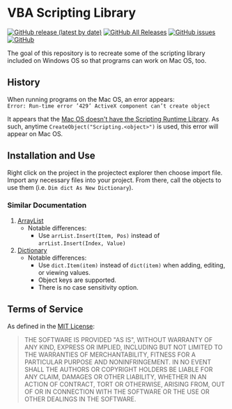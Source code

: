 # VBA Scripting Library
[![GitHub release (latest by date)](https://img.shields.io/github/v/release/TheEric960/VBA-Scripting-Library)](https://github.com/TheEric960/VBA-Scripting-Library/releases)
[![GitHub All Releases](https://img.shields.io/github/downloads/TheEric960/VBA-Scripting-Library/total)](https://github.com/TheEric960/VBA-Scripting-Library/releases/latest)
[![GitHub issues](https://img.shields.io/github/issues/TheEric960/VBA-Scripting-Library)](https://github.com/TheEric960/VBA-Scripting-Library/issues)
[![GitHub](https://img.shields.io/github/license/TheEric960/VBA-Scripting-Library)](https://github.com/TheEric960/VBA-Scripting-Library/blob/master/LICENSE)

The goal of this repository is to recreate some of the scripting library included
on Windows OS so that programs can work on Mac OS, too.

## History
When running programs on the Mac OS, an error appears:<br>
`Error: Run-time error ’429’ ActiveX component can’t create object`

It appears that the 
[Mac OS doesn't have the Scripting Runtime Library](https://stackoverflow.com/questions/4670420/how-can-i-install-use-scripting-filesystemobject-in-excel-2010-for-mac). 
As such, anytime `CreateObject("Scripting.<object>")` is used, this error will appear on Mac OS.

## Installation and Use
Right click on the project in the projectect explorer then choose import file. Import any necessary files into your project. From there, call the objects to use them (i.e. `Dim dict As New Dictionary`).

### Similar Documentation
1. [ArrayList](https://excelmacromastery.com/vba-arraylist/)
    - Notable differences:
        - Use `arrList.Insert(Item, Pos)` instead of `arrList.Insert(Index, Value)`
1. [Dictionary](https://excelmacromastery.com/vba-dictionary/)
    - Notable differences:
        - Use `dict.Item(item)` instead of `dict(item)` when adding, editing, or viewing values.
        - Object keys are supported.
        - There is no case sensitivity option.

## Terms of Service
As defined in the [MIT License](https://github.com/TheEric960/VBA-Scripting-Library/blob/master/LICENSE):
> THE SOFTWARE IS PROVIDED "AS IS", WITHOUT WARRANTY OF ANY KIND, EXPRESS OR
IMPLIED, INCLUDING BUT NOT LIMITED TO THE WARRANTIES OF MERCHANTABILITY,
FITNESS FOR A PARTICULAR PURPOSE AND NONINFRINGEMENT. IN NO EVENT SHALL THE
AUTHORS OR COPYRIGHT HOLDERS BE LIABLE FOR ANY CLAIM, DAMAGES OR OTHER
LIABILITY, WHETHER IN AN ACTION OF CONTRACT, TORT OR OTHERWISE, ARISING FROM,
OUT OF OR IN CONNECTION WITH THE SOFTWARE OR THE USE OR OTHER DEALINGS IN THE
SOFTWARE.
